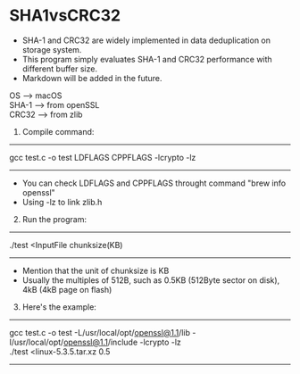 # SHA1vsCRC32
- SHA-1 and CRC32 are widely implemented in data deduplication on storage system.  
- This program simply evaluates SHA-1 and CRC32 performance with different buffer size.  
- Markdown will be added in the future.  

OS --> macOS  
SHA-1 --> from openSSL  
CRC32 --> from zlib  

1. Compile command:  
***
gcc test.c -o test LDFLAGS CPPFLAGS -lcrypto -lz  
***
  - You can check LDFLAGS and CPPFLAGS throught command "brew info openssl"  
  - Using -lz to link zlib.h  

2. Run the program:  
***
./test <InputFile chunksize(KB)  
***
  - Mention that the unit of chunksize is KB  
  - Usually the multiples of 512B, such as 0.5KB (512Byte sector on disk), 4kB (4kB page on flash)  


3. Here's the example:  
***
gcc test.c -o test -L/usr/local/opt/openssl@1.1/lib -I/usr/local/opt/openssl@1.1/include -lcrypto -lz  
./test <linux-5.3.5.tar.xz 0.5
***
